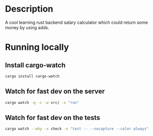 # Description
A cool learning rust backend salary calculator which could return some money by using adds.

# Running locally
## Install cargo-watch
```bash
cargo install cargo-watch
```
## Watch for fast dev on the server
```bash
cargo watch -q -c -w src/ -x "run"
```

## Watch for fast dev on the tests
```bash
cargo watch --why -x check -x "test -- --nocapture --color always"
```